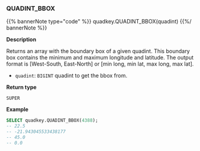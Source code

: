 ### QUADINT_BBOX

{{% bannerNote type="code" %}}
quadkey.QUADINT_BBOX(quadint)
{{%/ bannerNote %}}

**Description**

Returns an array with the boundary box of a given quadint. This boundary box contains the minimum and maximum longitude and latitude. The output format is [West-South, East-North] or [min long, min lat, max long, max lat].

* `quadint`: `BIGINT` quadint to get the bbox from.

**Return type**

`SUPER`

**Example**

```sql
SELECT quadkey.QUADINT_BBOX(4388);
-- 22.5
-- -21.943045533438177
-- 45.0
-- 0.0
```